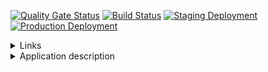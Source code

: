 [![Quality Gate Status](https://sonarcloud.io/api/project_badges/measure?project=mihsta_devops-diplom&metric=alert_status)](https://sonarcloud.io/summary/new_code?id=mihsta_devops-diplom) [![Build Status](https://dev.azure.com/mihsta/DevOps-diploma/_apis/build/status/mihsta.devops-diplom?branchName=main)](https://dev.azure.com/mihsta/DevOps-diploma/_build/latest?definitionId=10&branchName=main) [![Staging Deployment](https://github.com/mihsta/devops-diplom/actions/workflows/staging_deployment.yml/badge.svg)](https://github.com/mihsta/devops-diplom/actions/workflows/staging_deployment.yml) [![Production Deployment](https://github.com/mihsta/devops-diplom/actions/workflows/production_deployment.yml/badge.svg?branch=production)](https://github.com/mihsta/devops-diplom/actions/workflows/production_deployment.yml)

<details>
  <summary>Links</summary>

**[STAGE](https://diplomapp.stage.asis.org.ru)**
 
**[PROD](https://diplomapp.asis.org.ru)**

**[GITREPO](https://github.com/mihsta/devops-diplom)**

**[DASHBOARD](https://dev.azure.com/mihsta/DevOps-diploma/_dashboards)**

**[CI PIPELINE](https://dev.azure.com/mihsta/DevOps-diploma/_build?definitionId=10&_a=summary)**

**[SLA Report](https://synthetics.eu.newrelic.com/report/rT3dtL0wSMd?view=daily-sla-report)**

**[DOCKER](https://hub.docker.com/repositories)**
  
</details>

<details>
  <summary>Application description</summary>

## Develop a simple (lightweight) 3-tire application (front-end, back-end, database). 
 
#### Back-end (collects data) must: 
1. Retrieve a portion of data from API (see in your Variant) and store it in a database 
2. Update data on demand 
3. Update DB schema if needed on app’s update 
 
#### Front-end (outputs data) must: 
1. Display any portion of the data stored in the DB 
2. Provide a method to trigger data update process 
 
#### Database: 
1. Choose Database type and data scheme in a suitable manner.  
2. Data must be stored in a persistent way 
3. It’s better to use cloud native DB solutions like an RDS/AzureSQL/CloudSQL.
  
</details>